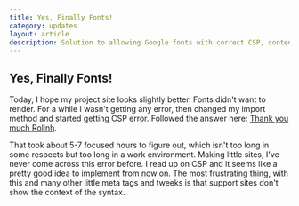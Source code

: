 ```yaml
---
title: Yes, Finally Fonts!
category: updates
layout: article
description: Solution to allowing Google fonts with correct CSP, content security policy.
---
```

<h2> Yes, Finally Fonts!</h2>

Today, I hope my project site looks slightly better. Fonts didn't want to render. For a while I wasn't getting any error, then changed my import method and started getting CSP error. Followed the answer here: <a href="http://stackoverflow.com/questions/33984908/google-fonts-violates-content-security-policy"> Thank you much Rolinh</a>.


That took about 5-7 focused hours to figure out, which isn't too long in some respects but too long in a work environment. Making little sites, I've never come across this error before. I read up on CSP and it seems like a pretty good idea to implement from now on. The most frustrating thing, with this and many other little meta tags and tweeks is that support sites don't show the context of the syntax.
